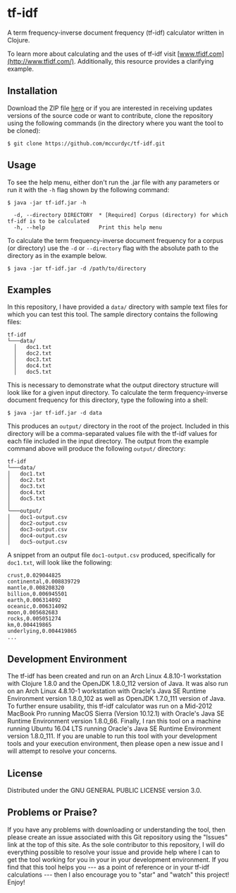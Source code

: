 # tf-idf

A term frequency-inverse document frequency (tf-idf) calculator written in Clojure.

To learn more about calculating and the uses of tf-idf visit
[www.tfidf.com](http://www.tfidf.com/). Additionally, this resource provides a clarifying
example.

## Installation

Download the ZIP file [here](https://github.com/mccurdyc/tf-idf/archive/master.zip) or if you are
interested in receiving updates versions of the source code or want to contribute, clone the repository
using the following commands (in the directory where you want the tool to be cloned):

```
$ git clone https://github.com/mccurdyc/tf-idf.git
```

## Usage

To see the help menu, either don't run the .jar file with any parameters or run it with the `-h` flag
shown by the following command:

```
$ java -jar tf-idf.jar -h

  -d, --directory DIRECTORY  * [Required] Corpus (directory) for which tf-idf is to be calculated
  -h, --help                 Print this help menu
```

To calculate the term frequency-inverse document frequency for a corpus (or directory) use the `-d`
or `--directory` flag with the absolute path to the directory as in the example below.

```
$ java -jar tf-idf.jar -d /path/to/directory
```

## Examples

In this repository, I have provided a `data/` directory with sample text files for which you can
test this tool. The sample directory contains the following files:

```
tf-idf
└───data/
  │   doc1.txt
  │   doc2.txt
  │   doc3.txt
  │   doc4.txt
  │   doc5.txt
```

This is necessary to demonstrate what the output directory structure will look like for a given
input directory. To calculate the term frequency-inverse document frequency for this directory, type the
following into a shell:

```
$ java -jar tf-idf.jar -d data
```

This produces an `output/` directory in the root of the project. Included in this directory will be
a comma-separated values file with the tf-idf values for each file included in the input directory.
The output from the example command above will produce the following `output/` directory:

```
tf-idf
└───data/
│   doc1.txt
│   doc2.txt
│   doc3.txt
│   doc4.txt
│   doc5.txt
│
└───output/
│   doc1-output.csv
│   doc2-output.csv
│   doc3-output.csv
│   doc4-output.csv
│   doc5-output.csv
```

A snippet from an output file `doc1-output.csv` produced, specifically for `doc1.txt`, will look like the following:

```
crust,0.029044825
continental,0.008839729
mantle,0.008208320
billion,0.006945501
earth,0.006314092
oceanic,0.006314092
moon,0.005682683
rocks,0.005051274
km,0.004419865
underlying,0.004419865
...
```

## Development Environment

The tf-idf has been created and run on an Arch Linux 4.8.10-1 workstation with Clojure 1.8.0 and the
OpenJDK 1.8.0_112 version of Java. It was also run on an Arch Linux 4.8.10-1 workstation with Oracle's
Java SE Runtime Environment version 1.8.0_102 as well as OpenJDK 1.7.0_111 version of Java. To further ensure
usability, this tf-idf calculator was run on a Mid-2012 MacBook Pro running MacOS Sierra (Version 10.12.1)
with Oracle's Java SE Runtime Environment version 1.8.0_66. Finally, I ran this tool on a machine running
Ubuntu 16.04 LTS running Oracle's Java SE Runtime Environment version 1.8.0_111. If you are unable to
run this tool with your development tools and your execution environment, then please open a new issue
and I will attempt to resolve your concerns.

## License

Distributed under the GNU GENERAL PUBLIC LICENSE version 3.0.

## Problems or Praise?

If you have any problems with downloading or understanding the tool, then please create an issue associated
with this Git repository using the "Issues" link at the top of this site. As the sole contributor to this
repository, I will do everything possible to resolve your issue and provide help where I can to get the
tool working for you in your in your development environment. If you find that this tool helps you
--- as a point of reference or in your tf-idf calculations --- then I also encourage you to "star"
and "watch" this project! Enjoy!
